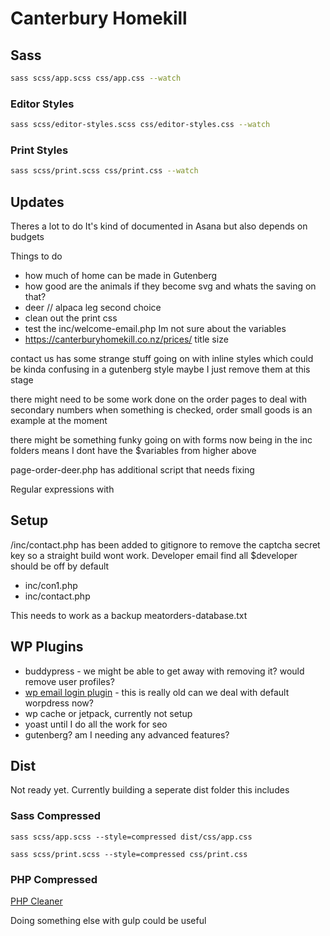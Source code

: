 # Canterbury Homekill

## Sass

```bash
sass scss/app.scss css/app.css --watch
```

### Editor Styles

```bash
sass scss/editor-styles.scss css/editor-styles.css --watch
```

### Print Styles

```bash
sass scss/print.scss css/print.css --watch
```

## Updates

Theres a lot to do It's kind of documented in Asana but also depends on budgets

Things to do

- how much of home can be made in Gutenberg
- how good are the animals if they become svg and whats the saving on that?
- deer // alpaca leg second choice
- clean out the print css
- test the inc/welcome-email.php Im not sure about the variables
- https://canterburyhomekill.co.nz/prices/ title size

contact us has some strange stuff going on with inline styles which could be kinda confusing in  a gutenberg style maybe I just remove them at this stage

there might need to be some work done on the order pages to deal with secondary numbers when something is checked, order small goods is an example at the moment

there might be something funky going on with forms now being in the inc folders means I dont have the $variables from higher above

page-order-deer.php has additional script that needs fixing

Regular expressions with 

## Setup

/inc/contact.php has been added to gitignore to remove the captcha secret key so a straight build wont work.
Developer email find all $developer should be off by default
- inc/con1.php
- inc/contact.php

This needs to work as a backup
meatorders-database.txt

## WP Plugins

- buddypress - we might be able to get away with removing it? would remove user profiles?
- [wp email login plugin](https://en-nz.wordpress.org/plugins/wp-email-login/) - this is really old can we deal with default worpdress now?
- wp cache or jetpack, currently not setup
- yoast until I do all the work for seo
- gutenberg? am I needing any advanced features?

## Dist

Not ready yet.
Currently building a seperate dist folder this includes

### Sass Compressed

``` sass scss/app.scss --style=compressed dist/css/app.css ```

``` sass scss/print.scss --style=compressed css/print.css ```

### PHP Compressed

[PHP Cleaner](https://github.com/rileybathurst/php-cleaner)

Doing something else with gulp could be useful